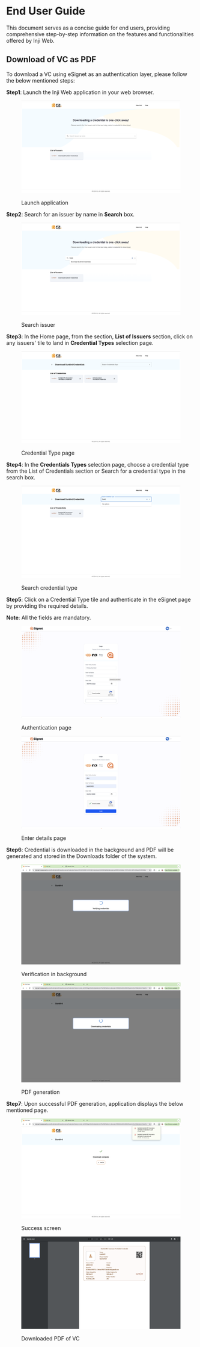 # End User Guide

This document serves as a concise guide for end users, providing comprehensive step-by-step information on the features and functionalities offered by Inji Web.

## Download of VC as PDF

To download a VC using eSignet as an authentication layer, please follow the below mentioned steps:

**Step1**: Launch the Inji Web application in your web browser.

<figure><img src="../../.gitbook/assets/Step1.png" alt=""><figcaption><p>Launch application</p></figcaption></figure>

**Step2**: Search for an issuer by name in **Search** box.

<figure><img src="../../.gitbook/assets/Step2.png" alt=""><figcaption><p>Search issuer</p></figcaption></figure>

**Step3**: In the Home page, from the section, **List of Issuers** section, click on any issuers' tile to land in **Credential Types** selection page.

<figure><img src="../../.gitbook/assets/Step3.png" alt=""><figcaption><p>Credential Type page</p></figcaption></figure>

**Step4**: In the **Credentials Types** selection page, choose a credential type from the List of Credentials section or Search for a credential type in the search box.

<figure><img src="../../.gitbook/assets/Step4.png" alt=""><figcaption><p>Search credential type</p></figcaption></figure>

**Step5**: Click on a Credential Type tile and authenticate in the eSignet page by providing the required details.

**Note**: All the fields are mandatory.

<figure><img src="../../.gitbook/assets/Step5_1.png" alt=""><figcaption><p>Authentication page</p></figcaption></figure>

<figure><img src="../../.gitbook/assets/Step5_2.png" alt=""><figcaption><p>Enter details page</p></figcaption></figure>

**Step6**: Credential is downloaded in the background and PDF will be generated and stored in the Downloads folder of the system.

<figure><img src="../../.gitbook/assets/Step6_1.png" alt=""><figcaption><p>Verification in background</p></figcaption></figure>

<figure><img src="../../.gitbook/assets/Step6_2.png" alt=""><figcaption><p>PDF generation</p></figcaption></figure>

**Step7**: Upon successful PDF generation, application displays the below mentioned page.



<figure><img src="../../.gitbook/assets/Step7.png" alt=""><figcaption><p>Success screen</p></figcaption></figure>

<figure><img src="../../.gitbook/assets/Step8.png" alt=""><figcaption><p>Downloaded PDF of VC</p></figcaption></figure>
